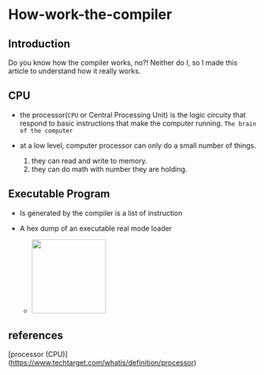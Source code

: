 # How-work-the-compiler

## Introduction
Do you know how the compiler works, no?! Neither do I, so I made this article to understand how it really works.

## CPU
* the processor(`CPU` or Central Processing Unit) is the logic circuity that respond to basic instructions that make the computer running. `The brain of the computer`

* at a low level, computer processor can only do a small number of things.
  1. they can read and write to memory.
  2. they can do math with number they are holding.

## Executable Program
* Is generated by the compiler is a list of instruction

* A hex dump of an executable real mode loader
  - <img src="https://upload.wikimedia.org/wikipedia/commons/2/29/Binary_executable_file2.png" width="150">
## references

[processor (CPU)] (https://www.techtarget.com/whatis/definition/processor)
